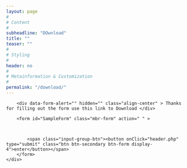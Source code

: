 ```yaml
---
layout: page
#
# Content
#
subheadline: "DOwnload"
title: ""
teaser: ""
#
# Styling
#
header: no
#
# Metainformation & Customization
#
permalink: "/download/"
---
```

<div class="modal-body">
  <div class="media-container-column" data-form-type="formoid">


        <div data-form-alert="" hidden="" class="align-center" > Thanks for filling out the form use this link to Download </div>

        <form id="SampleForm" class="mbr-form" action=" " >



            <span class="input-group-btn"><button onClick="header.php" type="submit" class="btn btn-secondary btn-form display-4">enter</button></span>
        </form>
    </div>
</div>


<script>




$(document).ready(function(){
  window.setTimeout(function(){
    window.location = {site.url}.'/Downloads/One+Page+FORMULA+-+James+Austin.pdf';
  }, 1500);
});
downloading
</script>
